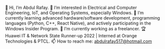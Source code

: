 👋 Hi, I’m Abdul Rafay.
👀 I’m interested in Electrical and Computer Engineering, IoT, and Operating Systems, especially Windows.
🌱 I’m currently learning advanced hardware/software development, programming languages (Python, C++, React Native), and actively participating in the Windows Insider Program.
💞️ I’m currently working as a freelancer.
🏆 Huawei IT & Network State Runner-up 2022 | Interned at Orange Technologies & PTCL.
📫 How to reach me: abdulrafay517@hotmail.com

<!---
AbdulRafay517/AbdulRafay517 is a ✨ special ✨ repository because its `README.md` (this file) appears on your GitHub profile.
You can click the Preview link to take a look at your changes.
--->

